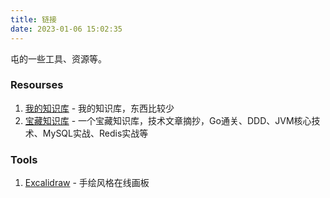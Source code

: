 ```yaml
---
title: 链接
date: 2023-01-06 15:02:35
---
```


屯的一些工具、资源等。

### Resourses

1. [我的知识库](/knowledge-base) - 我的知识库，东西比较少
2. [宝藏知识库](https://learn.lianglianglee.com) - 一个宝藏知识库，技术文章摘抄，Go通关、DDD、JVM核心技术、MySQL实战、Redis实战等

### Tools

1. [Excalidraw](https://excalidraw.com/) - 手绘风格在线画板